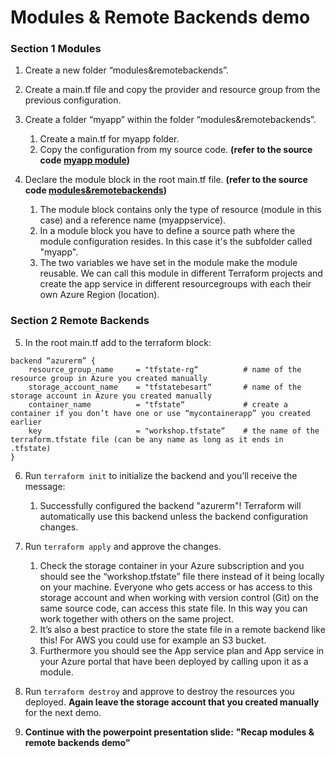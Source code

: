 # Modules & Remote Backends demo

### Section 1 Modules
1. Create a new folder “modules&remotebackends”.
2. Create a main.tf file and copy the provider and resource group from the previous configuration.
3. Create a folder “myapp” within the folder “modules&remotebackends”.
   1. Create a main.tf for myapp folder.
   2. Copy the configuration from my source code. **(refer to the source code [myapp module](./myapp/main.tf))**

4. Declare the module block in the root main.tf file. **(refer to the source code [modules&remotebackends](./main.tf))**
   1. The module block contains only the type of resource (module in this case) and a reference name (myappservice).
   2. In a module block you have to define a source path where the module configuration resides. In this case it's the subfolder called "myapp".
   3. The two variables we have set in the module make the module reusable. We can call this module in different Terraform projects and create the app service in different resourcegroups with each their own Azure Region (location).

### Section 2 Remote Backends
5. In the root main.tf add to the terraform block:

```
backend “azurerm” {
	resource_group_name  	= "tfstate-rg“ 	        # name of the resource group in Azure you created manually
    storage_account_name 	= "tfstatebesart“	    # name of the storage account in Azure you created manually
    container_name       	= "tfstate“		        # create a container if you don’t have one or use “mycontainerapp” you created earlier
    key                  	= "workshop.tfstate“	# the name of the terraform.tfstate file (can be any name as long as it ends in .tfstate)
} 
```

6. Run ``terraform init`` to initialize the backend and you’ll receive the message:
   1. Successfully configured the backend "azurerm"! Terraform will automatically use this backend unless the backend configuration changes.
   
7. Run ``terraform apply`` and approve the changes.
   1. Check the storage container in your Azure subscription and you should see the “workshop.tfstate” file there instead of it being locally on your machine. Everyone who gets access or has access to this storage account and when working with version control (Git) on the same source code, can access this state file. In this way you can work together with others on the same project.
   2. It’s also a best practice to store the state file in a remote backend like this! For AWS you could use for example an S3 bucket.
   3. Furthermore you should see the App service plan and App service in your Azure portal that have been deployed by calling upon it as a module.

8. Run ``terraform destroy`` and approve to destroy the resources you deployed. **Again leave the storage account that you created manually** for the next demo.
9. **Continue with the powerpoint presentation slide:** **"Recap modules & remote backends demo"**